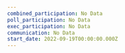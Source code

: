 ```yaml
---
combined_participation: No Data
poll_participation: No Data
exec_participation: No Data
communication: No Data
start_date: 2022-09-19T00:00:00.000Z
---
```

